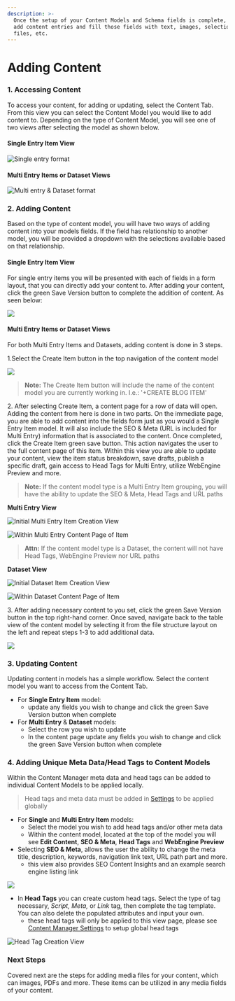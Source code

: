 ```yaml
---
description: >-
  Once the setup of your Content Models and Schema fields is complete, you can
  add content entries and fill those fields with text, images, selections,
  files, etc.
---
```


# Adding Content

### 1. Accessing Content

To access your content, for adding or updating, select the Content Tab. From this view you can select the Content Model you would like to add content to. Depending on the type of Content Model, you will see one of two views after selecting the model as shown below.&#x20;

#### Single Entry Item View

![Single entry format](<../.gitbook/assets/image (70).png>)

#### Multi Entry Items or Dataset Views

![Multi entry & Dataset format](<../.gitbook/assets/image (93).png>)

### 2. Adding Content&#x20;

Based on the type of content model, you will have two ways of adding content into your models fields. If the field has relationship to another model, you will be provided a dropdown with the selections available based on that relationship.&#x20;

#### Single Entry Item View

For single entry items you will be presented with each of fields in a form layout, that you can directly add your content to. After adding your content, click the green Save Version button to complete the addition of content.  As seen below:

![](<../.gitbook/assets/image (48).png>)

#### Multi Entry Items or Dataset Views

For both Multi Entry Items and Datasets, adding content is done in 3 steps.

1.Select the Create Item button in the top navigation of the content model

![](<../.gitbook/assets/image (107).png>)

> **Note:** The Create Item button will include the name of the content model you are currently working in. I.e.: '+CREATE BLOG ITEM'

2\. After selecting Create Item, a content page for a row of data will open. Adding the content from here is done in two parts. On the immediate page, you are able to add content into the fields form just as you would a Single Entry Item model. It will also include the SEO & Meta (URL is included for Multi Entry) information that is associated to the content. Once completed, click the Create Item green save button. This action navigates the user to the full content page of this item. Within this view you are able to update your content, view the item status breakdown, save drafts, publish a specific draft, gain access to Head Tags for Multi Entry, utilize WebEngine Preview and more.

> **Note:** If the content model type is a Multi Entry Item grouping, you will have the ability to update the SEO & Meta, Head Tags and URL paths

**Multi Entry View**

![Initial Multi Entry Item Creation View](<../.gitbook/assets/image (62).png>)

![Within Multi Entry Content Page of Item ](<../.gitbook/assets/image (22).png>)

> **Attn:** If the content model type is a Dataset, the content will not have Head Tags, WebEngine Preview nor URL paths

**Dataset View**

![Initial Dataset Item Creation View](<../.gitbook/assets/image (54).png>)

![Within Dataset Content Page of Item](<../.gitbook/assets/image (101).png>)

3\. After adding necessary content to you set, click the green Save Version button in the top right-hand corner. Once saved, navigate back to the table view of the content model by selecting it from the file structure layout on the left and repeat steps 1-3 to add additional data.

![](<../.gitbook/assets/image (2).png>)

### 3. Updating Content&#x20;

Updating content in models has a simple workflow. Select the content model you want to access from the Content Tab.&#x20;

* For **Single Entry Item** model:
  * update any fields you wish to change and click the green Save Version button when complete
* For **Multi Entry** & **Dataset** models:
  * Select the row you wish to update
  * In the content page update any fields you wish to change and click the green Save Version button when complete&#x20;

### 4. Adding Unique Meta Data/Head Tags to Content Models

Within the Content Manager meta data and head tags can be added to individual Content Models to be applied locally.&#x20;

> Head tags and meta data must be added in [Settings](content-manager-settings.md) to be applied globally

* For **Single** and **Multi Entry Item** models:
  * Select the model you wish to add head tags and/or other meta data
  * Within the content model, located at the top of the model you will see **Edit Content**, **SEO & Meta**, **Head Tags** and **WebEngine Preview**
* Selecting **SEO & Meta**, allows the user the ability to change the meta title, description, keywords, navigation link text, URL path part and more.&#x20;
  * this view also provides SEO Content Insights and an example search engine listing link

![](<../.gitbook/assets/image (84).png>)

* In **Head** **Tags** you can create custom head tags. Select the type of tag necessary, _Script, Meta,_ or _Link_ tag, then complete the tag template. You can also delete the populated attributes and input your own.
  * these head tags will only be applied to this view page, please see [Content Manager Settings](content-manager-settings.md) to setup global head tags

![Head Tag Creation View](<../.gitbook/assets/image (13).png>)

### Next Steps

Covered next are the steps for adding media files for your content, which can images, PDFs and more. These items can be utilized in any media fields of your content.
